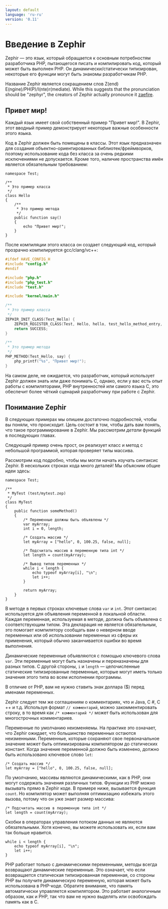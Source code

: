 ```yaml
---
layout: default
language: 'ru-ru'
version: '0.11'
---
```


# Введение в Zephir

Zephir — это язык, который обращается к основным потребностям разработчика PHP, пытающегося писать и компилировать код, который может быть выполнен PHP. Он динамически/статически типизирован, некоторые его функции могут быть знакомы разработчикам PHP.

Название Zephir является сокращением слов Z(end) E(ngine)/PH(P)/I(nte)r(mediate). While this suggests that the pronunciation should be "zephyr", the creators of Zephir actually pronounce it [zaefire](http://translate.google.com/#en/en/zaefire).

<a name='hello-world'></a>

## Привет мир!

Каждый язык имеет свой собственный пример "Привет мир!". В Zephir, этот вводный пример демонстрирует некоторые важные особенности этого языка.

Код в Zephir должен быть помещены в классы. Этот язык предназначен для создания объектно-ориентированных библиотек/фреймворков, поэтому использование кода без класса за очень редкими исключениями не допускается. Кроме того, наличие пространства имён является обязательным требованием:

```zephir
namespace Test;

/**
 * Это пример класса
 */
class Hello
{
    /**
     * Это пример метода
     */
    public function say()
    {
        echo "Привет мир!";
    }
}
```

После компиляции этого класса он создает следующий код, который прозрачно компилируется gcc/clang/vc++:

```c
#ifdef HAVE_CONFIG_H
#include "config.h"
#endif

#include "php.h"
#include "php_test.h"
#include "test.h"

#include "kernel/main.h"

/**
 * Это пример класса
 */
ZEPHIR_INIT_CLASS(Test_Hello) {
    ZEPHIR_REGISTER_CLASS(Test, Hello, hello, test_hello_method_entry, 0);
    return SUCCESS;
}

/**
 * Это пример метода
 */
PHP_METHOD(Test_Hello, say) {
    php_printf("%s", "Привет мир!");
}
```

На самом деле, не ожидается, что разработчик, который использует Zephir должен знать или даже понимать C, однако, если у вас есть опыт работы с компиляторами, PHP внутренностей или самого языка C, это обеспечит более чёткий сценарий разработчику при работе с Zephir.

<a name='a-taste-of-zephir'></a>

## Понимание Zephir

В следующих примерах мы опишем достаточно подробностей, чтобы вы поняли, что происходит. Цель состоит в том, чтобы дать вам понять, что такое программирование в Zephir. Мы рассмотрим *детали* функций в последующих главах.

Следующий пример очень прост, он реализует класс и метод с небольшой программой, которая проверяет типы массива.

Рассмотрим код подробно, чтобы мы могли начать изучать синтаксис Zephir. В нескольких строках кода много деталей! Мы объясним общие идеи здесь:

```zephir
namespace Test;

/**
 * MyTest (test/mytest.zep)
 */
class MyTest
{
    public function someMethod()
    {
        /* Переменные должны быть объявлены */
        var myArray;
        int i = 0, length;

        /* Создать массив */
        let myArray = ["hello", 0, 100.25, false, null];

        /* Подсчитать массив в переменную типа int */
        let length = count(myArray);

        /* Вывод типов переменных */
        while i < length {
            echo typeof myArray[i], "\n";
            let i++;
        }

        return myArray;
    }
}
```

В методе в первых строках ключевые слова `var` и `int`. Этот синтаксис используется для объявления переменной в локальной области. Каждая переменная, используемая в методе, должна быть объявлена с соответствующим типом. Эта декларация не является обязательным, это помогает компилятору сообщать вам о неверном вводе переменных или об использовании переменных из сферы их применения, который обычно заканчивается ошибки во время выполнения.

Динамические переменные объявляются с помощью ключевого слова `var`. Эти переменные могут быть назначены и переназначены для разных типов. С другой стороны, `i` и `length` — целочисленные статические типизированные переменные, которые могут иметь только значения этого типа во всем исполнении программы.

В отличие от PHP, вам не нужно ставить знак доллара ($) перед именами переменных.

Zephir следует тем же соглашениям о комментариях, что и Java, C #, C ++ и т.д. Используя формат `// комментарий`, можно закомментировать строку, в то время как `/* комментарий */` может быть использован для многострочных комментариев.

Переменные по умолчанию неизменяемы. На практике это означает, что Zephir ожидает, что большинство переменных остаются неизменными. Переменные, которые сохраняют свое первоначальное значение может быть оптимизированы компилятором до статических констант. Когда значение переменной должно быть изменено, должно быть использовано ключевое слово `let`:

```zephir
/* Создать массив */
let myArray = ["hello", 0, 100.25, false, null];
```

По умолчанию, массивы являются динамическими, как в PHP, они могут содержать значения различных типов. Функции из PHP можно вызывать прямо в Zephir коде. В примере ниже, вызывается функция `count`. Но компилятор может выполняя оптимизацию избежать этого вызова, потому что он уже знает размер массива:

```zephir
/* Подсчитать массив в переменную типа int */
let length = count(myArray);
```

Скобки в операторах управления потоком данных не являются обязательными. Хотя конечно, вы можете использовать их, если вам так больше нравится.

```zephir
while i < length {
    echo typeof myArray[i], "\n";
    let i++;
}
```

PHP работает только с динамическими переменными, методы всегда возвращают динамические переменные. Это означает, что если возвращается статическая типизированная переменная, со стороны PHP вы получите динамическую переменную, которая может быть использована в PHP-коде. Обратите внимание, что память автоматически управляется компилятором. Это работает аналогичным образом, как и PHP, так что вам не нужно выделять или освобождать память как в C.
